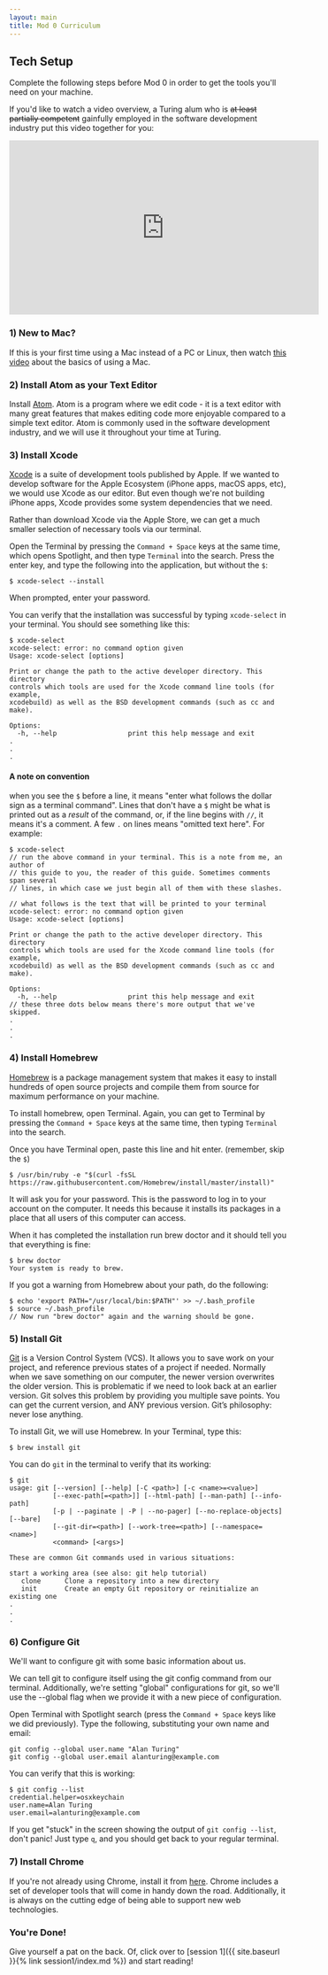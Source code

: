 ```yaml
---
layout: main
title: Mod 0 Curriculum
---
```


## Tech Setup

Complete the following steps before Mod 0 in order to get the tools you'll need on your machine.

If you'd like to watch a video overview, a Turing alum who is <strike>at least partially competent</strike> gainfully employed in the software development industry put this video together for you:

<iframe width="560" height="315" src="https://www.youtube.com/embed/7TTt1a8UHic" frameborder="0" allow="accelerometer; autoplay; encrypted-media; gyroscope; picture-in-picture" allowfullscreen></iframe>
 

### 1) New to Mac? 

If this is your first time using a Mac instead of a PC or Linux, then watch [this video](https://www.youtube.com/watch?v=MN0FD8KW2V4) about the basics of using a Mac.

### 2) Install Atom as your Text Editor

Install [Atom](https://atom.io/). Atom is a program where we edit code - it is a text editor with many great features that makes editing code more enjoyable compared to a simple text editor. Atom is commonly used in the software development industry, and we will use it throughout your time at Turing.

### 3) Install Xcode

[Xcode](https://developer.apple.com/xcode/) is a suite of development tools published by Apple. If we wanted to develop software for the Apple Ecosystem (iPhone apps, macOS apps, etc), we would use Xcode as our editor. But even though we're not building iPhone apps, Xcode provides some system dependencies that we need.

Rather than download Xcode via the Apple Store, we can get a much smaller selection of necessary tools via our terminal. 

Open the Terminal by pressing the `Command + Space` keys at the same time, which opens Spotlight, and then type `Terminal` into the search. Press the enter key, and type the following into the application, but without the `$`: 

```
$ xcode-select --install
```
When prompted, enter your password. 

You can verify that the installation was successful by typing `xcode-select` in your terminal. You should see something like this:

```
$ xcode-select
xcode-select: error: no command option given
Usage: xcode-select [options]

Print or change the path to the active developer directory. This directory
controls which tools are used for the Xcode command line tools (for example,
xcodebuild) as well as the BSD development commands (such as cc and make).

Options:
  -h, --help                  print this help message and exit
.
.
.
```

#### A note on convention

when you see the `$` before a line, it means "enter what follows the dollar sign as a terminal command". Lines that don't have a `$` might be what is printed out as a _result_ of the command, or, if the line begins with `//`, it means it's a comment. A few `.` on lines means "omitted text here". For example:

```
$ xcode-select
// run the above command in your terminal. This is a note from me, an author of 
// this guide to you, the reader of this guide. Sometimes comments span several
// lines, in which case we just begin all of them with these slashes. 

// what follows is the text that will be printed to your terminal
xcode-select: error: no command option given
Usage: xcode-select [options]

Print or change the path to the active developer directory. This directory
controls which tools are used for the Xcode command line tools (for example,
xcodebuild) as well as the BSD development commands (such as cc and make).

Options:
  -h, --help                  print this help message and exit
// these three dots below means there's more output that we've skipped.
.
.
.
```
### 4) Install Homebrew

[Homebrew](https://brew.sh/) is a package management system that makes it easy to install hundreds of open source projects and compile them from source for maximum performance on your machine.

To install homebrew, open Terminal. Again, you can get to Terminal by pressing the `Command + Space` keys at the same time, then typing `Terminal` into the search. 

Once you have Terminal open, paste this line and hit enter. (remember, skip the `$`)

```
$ /usr/bin/ruby -e "$(curl -fsSL https://raw.githubusercontent.com/Homebrew/install/master/install)"
```

It will ask you for your password. This is the password to log in to your account on the computer. It needs this because it installs its packages in a place that all users of this computer can access.

When it has completed the installation run brew doctor and it should tell you that everything is fine:

```
$ brew doctor
Your system is ready to brew.
```

If you got a warning from Homebrew about your path, do the following:

```
$ echo 'export PATH="/usr/local/bin:$PATH"' >> ~/.bash_profile
$ source ~/.bash_profile
// Now run "brew doctor" again and the warning should be gone.
```

### 5) Install Git

[Git](https://git-scm.com/) is a Version Control System (VCS). It allows you to save work on your project, and reference previous states of a project if needed. Normally when we save something on our computer, the newer version overwrites the older version. This is problematic if we need to look back at an earlier version. Git solves this problem by providing you multiple save points. You can get the current version, and ANY previous version. Git’s philosophy: never lose anything.

To install Git, we will use Homebrew. In your Terminal, type this:

```
$ brew install git
```

You can do `git` in the terminal to verify that its working:

```
$ git
usage: git [--version] [--help] [-C <path>] [-c <name>=<value>]
           [--exec-path[=<path>]] [--html-path] [--man-path] [--info-path]
           [-p | --paginate | -P | --no-pager] [--no-replace-objects] [--bare]
           [--git-dir=<path>] [--work-tree=<path>] [--namespace=<name>]
           <command> [<args>]

These are common Git commands used in various situations:

start a working area (see also: git help tutorial)
   clone      Clone a repository into a new directory
   init       Create an empty Git repository or reinitialize an existing one
.
.
.
```

### 6) Configure Git

We'll want to configure git with some basic information about us.

We can tell git to configure itself using the git config command from our terminal. Additionally, we're setting "global" configurations for git, so we'll use the --global flag when we provide it with a new piece of configuration.

Open Terminal with Spotlight search (press the `Command + Space` keys like we did previously). Type the following, substituting your own name and email: 

```
git config --global user.name "Alan Turing"
git config --global user.email alanturing@example.com
```

You can verify that this is working:

```
$ git config --list
credential.helper=osxkeychain
user.name=Alan Turing
user.email=alanturing@example.com
```
If you get "stuck" in the screen showing the output of `git config --list`, don't panic! Just type `q`, and you should get back to your regular terminal.


### 7) Install Chrome

If you're not already using Chrome, install it from [here](https://www.google.com/chrome/). Chrome includes a set of developer tools that will come in handy down the road. Additionally, it is always on the cutting edge of being able to support new web technologies. 

### You're Done!

Give yourself a pat on the back. Of, click over to [session 1]({{ site.baseurl }}{% link session1/index.md %}) and start reading!